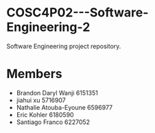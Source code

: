 # COSC4P02---Software-Engineering-2
Software Engineering project repository.

# Members 

 - Brandon Daryl Wanji  6151351
 - jiahui xu 5716907
 - Nathalie Atouba-Eyoune 6596977
 - Eric Kohler 6180590
 - Santiago Franco 6227052
